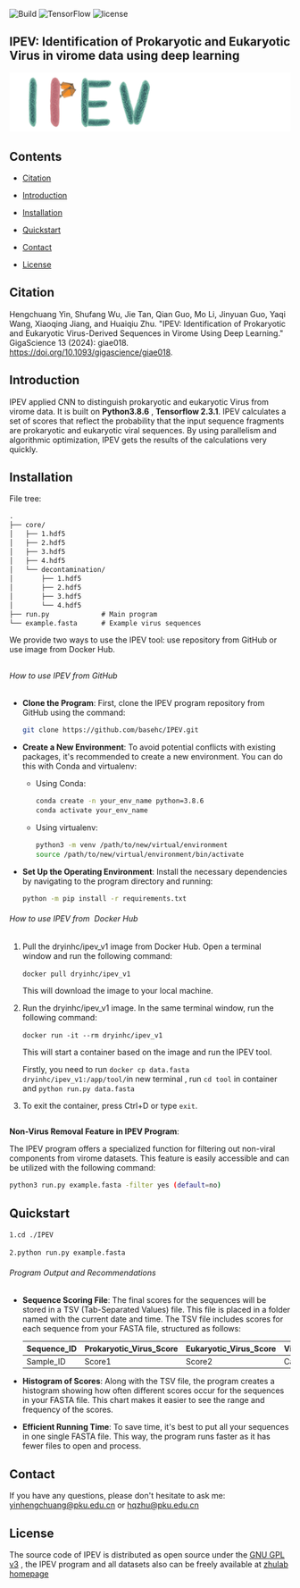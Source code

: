  ![Build](https://img.shields.io/badge/Build-passing-brightgreen) ![TensorFlow](https://img.shields.io/badge/TensorFlow-V2.3.1-brightgreen) ![license](https://img.shields.io/badge/license-GPL--v3-blue) 

## IPEV: Identification of Prokaryotic and Eukaryotic Virus in virome data using deep learning

  ![0](./pic/logo.png)

## Contents
- [Citation](#Citation)
  
- [Introduction](#Introduction)

- [Installation](#Installation)

- [Quickstart](#Quickstart)

- [Contact](#Contact)

- [License](#License)

## Citation

Hengchuang Yin, Shufang Wu, Jie Tan, Qian Guo, Mo Li, Jinyuan Guo, Yaqi Wang, Xiaoqing Jiang, and Huaiqiu Zhu. "IPEV: Identification of Prokaryotic and Eukaryotic Virus-Derived Sequences in Virome Using Deep Learning." GigaScience 13 (2024): giae018. https://doi.org/10.1093/gigascience/giae018.



## Introduction

IPEV applied CNN to distinguish prokaryotic and eukaryotic Virus from virome data. It is built on **Python3.8.6** , **Tensorflow  2.3.1**. IPEV calculates a set of scores that reflect the probability that the input sequence fragments are prokaryotic and eukaryotic viral sequences. By using parallelism and algorithmic optimization, IPEV gets the results of the calculations very quickly.

## Installation

File tree:

```
.
├── core/
│   ├── 1.hdf5
│   ├── 2.hdf5
│   ├── 3.hdf5
│   ├── 4.hdf5
│   └── decontamination/
│       ├── 1.hdf5
│       ├── 2.hdf5
│       ├── 3.hdf5
│       └── 4.hdf5
├── run.py             # Main program
└── example.fasta      # Example virus sequences

```

We provide two ways to use the IPEV tool: use repository from GitHub or use image from Docker Hub.



## 

###### How to use IPEV  from GitHub

- **Clone the Program**: First, clone the IPEV program repository from GitHub using the command:
  
  ```bash
  git clone https://github.com/basehc/IPEV.git
  ```

- **Create a New Environment**: To avoid potential conflicts with existing packages, it's recommended to create a new environment. You can do this with Conda and virtualenv:
  
  - Using Conda:
    
    ```bash
    conda create -n your_env_name python=3.8.6
    conda activate your_env_name
    ```
  - Using virtualenv:
    
    ```bash
    python3 -m venv /path/to/new/virtual/environment
    source /path/to/new/virtual/environment/bin/activate
    ```

- **Set Up the Operating Environment**: Install the necessary dependencies by navigating to the program directory and running:
  
  ```bash
  python -m pip install -r requirements.txt
  ```
  
  



###### How to use IPEV from  Docker Hub

1. Pull the dryinhc/ipev_v1 image from Docker Hub. Open a terminal window and run the following command:
   
   `docker pull dryinhc/ipev_v1`
   
   This will download the image to your local machine.

2. Run the dryinhc/ipev_v1 image. In the same terminal window, run the following command:
   
   `docker run -it --rm dryinhc/ipev_v1`
   
   This will start a container based on the image and run the IPEV tool. 
   
   Firstly, you need to  run `docker cp data.fasta dryinhc/ipev_v1:/app/tool/`in new terminal  , run `cd tool` in  container and `python run.py data.fasta`

3. To exit the container, press Ctrl+D or type `exit`.

## 

**Non-Virus Removal Feature in IPEV Program**:

The IPEV program offers a specialized function for filtering out non-viral components from virome datasets. This feature is easily accessible and can be utilized with the following command:

```bash
python3 run.py example.fasta -filter yes (default=no)
```

## Quickstart

```
1.cd ./IPEV

2.python run.py example.fasta
```

###### Program Output and Recommendations

- **Sequence Scoring File**: The final scores for the sequences will be stored in a TSV (Tab-Separated Values) file. This file is placed in a folder named with the current date and time. The TSV file includes scores for each sequence from your FASTA file, structured as follows:
  
  | Sequence_ID | Prokaryotic_Virus_Score | Eukaryotic_Virus_Score | Virus_Taxon |
  | ----------- | ----------------------- | ---------------------- | ----------- |
  | Sample_ID   | Score1                  | Score2                 | Category    |

- **Histogram of Scores**: Along with the TSV file, the program creates a histogram showing how often different scores occur for the sequences in your FASTA file. This chart makes it easier to see the range and frequency of the scores.

- **Efficient Running Time**: To save time, it's best to put all your sequences in one single FASTA file. This way, the program runs faster as it has fewer files to open and process.


## Contact

If you have any questions, please don't hesitate to ask me: yinhengchuang@pku.edu.cn or hqzhu@pku.edu.cn

## License

The source code of IPEV is distributed as open source under the [GNU GPL v3](https://www.gnu.org/licenses/gpl-3.0.en.html) , the IPEV program and all datasets  also can be freely available at  [zhulab homepage](https://cqb.pku.edu.cn/zhulab/info/1006/1156.htm)
